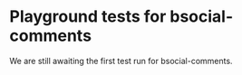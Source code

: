 # Playground tests for bsocial-comments
We are still awaiting the first test run for bsocial-comments.
